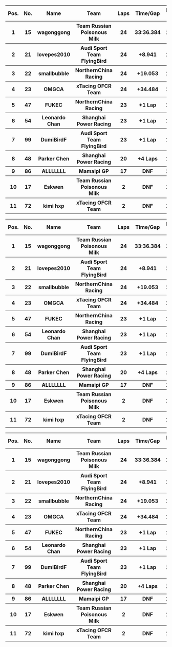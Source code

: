 <table style="width:100%">
	<tr>
		<th>Pos.</th>
		<th>No.</th>
		<th>Name</th>
		<th>Team</th>
		<th>Laps</th>
		<th>Time/Gap</th>
		<th>Personal Best</th>
		<th>Position Diff</th>
	</tr>
	<tr>
		<th>1</th>
		<th>15</th>
		<th>wagonggong</th>
		<th>Team Russian Poisonous Milk</th>
		<th>24</th>
		<th>33:36.384</th>
		<th>1:21.869</th>
		<th>+1</th>
	</tr>
	<tr>
		<th>2</th>
		<th>21</th>
		<th>lovepes2010</th>
		<th>Audi Sport Team FlyingBird</th>
		<th>24</th>
		<th>+8.941</th>
		<th>1:22.003</th>
		<th>-1</th>
	</tr>
	<tr>
		<th>3</th>
		<th>22</th>
		<th>smallbubble</th>
		<th>NorthernChina Racing</th>
		<th>24</th>
		<th>+19.053</th>
		<th>1:22.651</th>
		<th>+1</th>
	</tr>
	<tr>
		<th>4</th>
		<th>23</th>
		<th>OMGCA</th>
		<th>xTacing OFCR Team</th>
		<th>24</th>
		<th>+34.484</th>
		<th>1:22.143</th>
		<th>-1</th>
	</tr>
	<tr>
		<th>5</th>
		<th>47</th>
		<th>FUKEC</th>
		<th>NorthernChina Racing</th>
		<th>23</th>
		<th>+1 Lap</th>
		<th>1:24.006</th>
		<th>+4</th>
	</tr>
	<tr>
		<th>6</th>
		<th>54</th>
		<th>Leonardo Chan</th>
		<th>Shanghai Power Racing</th>
		<th>23</th>
		<th>+1 Lap</th>
		<th>1:24.857</th>
		<th>+4</th>
	</tr>
	<tr>
		<th>7</th>
		<th>99</th>
		<th>DumiBirdF</th>
		<th>Audi Sport Team FlyingBird</th>
		<th>23</th>
		<th>+1 Lap</th>
		<th>1:24.336</th>
		<th>0</th>
	</tr>
	<tr>
		<th>8</th>
		<th>48</th>
		<th>Parker Chen</th>
		<th>Shanghai Power Racing</th>
		<th>20</th>
		<th>+4 Laps</th>
		<th>1:26.211</th>
		<th>+3</th>
	</tr>
	<tr>
		<th>9</th>
		<th>86</th>
		<th>ALLLLLLL</th>
		<th>Mamaipi GP</th>
		<th>17</th>
		<th>DNF</th>
		<th>1:23.056</th>
		<th>-3</th>
	</tr>
	<tr>
		<th>10</th>
		<th>17</th>
		<th>Eskwen</th>
		<th>Team Russian Poisonous Milk</th>
		<th>2</th>
		<th>DNF</th>
		<th>1:26.624</th>
		<th>-5</th>
	</tr>
	<tr>
		<th>11</th>
		<th>72</th>
		<th>kimi hxp</th>
		<th>xTacing OFCR Team</th>
		<th>2</th>
		<th>DNF</th>
		<th>1:36.016</th>
		<th>-3</th>
	</tr>
</table><table style="width:100%">
	<tr>
		<th>Pos.</th>
		<th>No.</th>
		<th>Name</th>
		<th>Team</th>
		<th>Laps</th>
		<th>Time/Gap</th>
		<th>Personal Best</th>
		<th>Position Diff</th>
	</tr>
	<tr>
		<th>1</th>
		<th>15</th>
		<th>wagonggong</th>
		<th>Team Russian Poisonous Milk</th>
		<th>24</th>
		<th>33:36.384</th>
		<th>1:21.869</th>
		<th>+1</th>
	</tr>
	<tr>
		<th>2</th>
		<th>21</th>
		<th>lovepes2010</th>
		<th>Audi Sport Team FlyingBird</th>
		<th>24</th>
		<th>+8.941</th>
		<th>1:22.003</th>
		<th>-1</th>
	</tr>
	<tr>
		<th>3</th>
		<th>22</th>
		<th>smallbubble</th>
		<th>NorthernChina Racing</th>
		<th>24</th>
		<th>+19.053</th>
		<th>1:22.651</th>
		<th>+1</th>
	</tr>
	<tr>
		<th>4</th>
		<th>23</th>
		<th>OMGCA</th>
		<th>xTacing OFCR Team</th>
		<th>24</th>
		<th>+34.484</th>
		<th>1:22.143</th>
		<th>-1</th>
	</tr>
	<tr>
		<th>5</th>
		<th>47</th>
		<th>FUKEC</th>
		<th>NorthernChina Racing</th>
		<th>23</th>
		<th>+1 Lap</th>
		<th>1:24.006</th>
		<th>+4</th>
	</tr>
	<tr>
		<th>6</th>
		<th>54</th>
		<th>Leonardo Chan</th>
		<th>Shanghai Power Racing</th>
		<th>23</th>
		<th>+1 Lap</th>
		<th>1:24.857</th>
		<th>+4</th>
	</tr>
	<tr>
		<th>7</th>
		<th>99</th>
		<th>DumiBirdF</th>
		<th>Audi Sport Team FlyingBird</th>
		<th>23</th>
		<th>+1 Lap</th>
		<th>1:24.336</th>
		<th>0</th>
	</tr>
	<tr>
		<th>8</th>
		<th>48</th>
		<th>Parker Chen</th>
		<th>Shanghai Power Racing</th>
		<th>20</th>
		<th>+4 Laps</th>
		<th>1:26.211</th>
		<th>+3</th>
	</tr>
	<tr>
		<th>9</th>
		<th>86</th>
		<th>ALLLLLLL</th>
		<th>Mamaipi GP</th>
		<th>17</th>
		<th>DNF</th>
		<th>1:23.056</th>
		<th>-3</th>
	</tr>
	<tr>
		<th>10</th>
		<th>17</th>
		<th>Eskwen</th>
		<th>Team Russian Poisonous Milk</th>
		<th>2</th>
		<th>DNF</th>
		<th>1:26.624</th>
		<th>-5</th>
	</tr>
	<tr>
		<th>11</th>
		<th>72</th>
		<th>kimi hxp</th>
		<th>xTacing OFCR Team</th>
		<th>2</th>
		<th>DNF</th>
		<th>1:36.016</th>
		<th>-3</th>
	</tr>
</table><table style="width:100%">
	<tr>
		<th>Pos.</th>
		<th>No.</th>
		<th>Name</th>
		<th>Team</th>
		<th>Laps</th>
		<th>Time/Gap</th>
		<th>Personal Best</th>
		<th>Position Diff</th>
	</tr>
	<tr>
		<th>1</th>
		<th>15</th>
		<th>wagonggong</th>
		<th>Team Russian Poisonous Milk</th>
		<th>24</th>
		<th>33:36.384</th>
		<th>1:21.869</th>
		<th>+1</th>
	</tr>
	<tr>
		<th>2</th>
		<th>21</th>
		<th>lovepes2010</th>
		<th>Audi Sport Team FlyingBird</th>
		<th>24</th>
		<th>+8.941</th>
		<th>1:22.003</th>
		<th>-1</th>
	</tr>
	<tr>
		<th>3</th>
		<th>22</th>
		<th>smallbubble</th>
		<th>NorthernChina Racing</th>
		<th>24</th>
		<th>+19.053</th>
		<th>1:22.651</th>
		<th>+1</th>
	</tr>
	<tr>
		<th>4</th>
		<th>23</th>
		<th>OMGCA</th>
		<th>xTacing OFCR Team</th>
		<th>24</th>
		<th>+34.484</th>
		<th>1:22.143</th>
		<th>-1</th>
	</tr>
	<tr>
		<th>5</th>
		<th>47</th>
		<th>FUKEC</th>
		<th>NorthernChina Racing</th>
		<th>23</th>
		<th>+1 Lap</th>
		<th>1:24.006</th>
		<th>+4</th>
	</tr>
	<tr>
		<th>6</th>
		<th>54</th>
		<th>Leonardo Chan</th>
		<th>Shanghai Power Racing</th>
		<th>23</th>
		<th>+1 Lap</th>
		<th>1:24.857</th>
		<th>+4</th>
	</tr>
	<tr>
		<th>7</th>
		<th>99</th>
		<th>DumiBirdF</th>
		<th>Audi Sport Team FlyingBird</th>
		<th>23</th>
		<th>+1 Lap</th>
		<th>1:24.336</th>
		<th>0</th>
	</tr>
	<tr>
		<th>8</th>
		<th>48</th>
		<th>Parker Chen</th>
		<th>Shanghai Power Racing</th>
		<th>20</th>
		<th>+4 Laps</th>
		<th>1:26.211</th>
		<th>+3</th>
	</tr>
	<tr>
		<th>9</th>
		<th>86</th>
		<th>ALLLLLLL</th>
		<th>Mamaipi GP</th>
		<th>17</th>
		<th>DNF</th>
		<th>1:23.056</th>
		<th>-3</th>
	</tr>
	<tr>
		<th>10</th>
		<th>17</th>
		<th>Eskwen</th>
		<th>Team Russian Poisonous Milk</th>
		<th>2</th>
		<th>DNF</th>
		<th>1:26.624</th>
		<th>-5</th>
	</tr>
	<tr>
		<th>11</th>
		<th>72</th>
		<th>kimi hxp</th>
		<th>xTacing OFCR Team</th>
		<th>2</th>
		<th>DNF</th>
		<th>1:36.016</th>
		<th>-3</th>
	</tr>
</table>